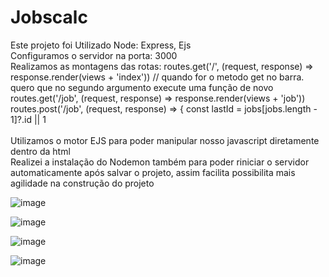 # Jobscalc

Este projeto foi Utilizado Node: Express, Ejs
</br>
Configuramos o servidor na porta: 3000
</br>
Realizamos as montagens das rotas:
routes.get('/', (request, response) => response.render(views + 'index'))
// quando for o metodo get no barra. quero que no segundo argumento execute uma função de novo
routes.get('/job', (request, response) => response.render(views + 'job'))
routes.post('/job', (request, response) => {
  const lastId = jobs[jobs.length - 1]?.id || 1
  </br>
  </br>
  Utilizamos o motor EJS para poder manipular nosso javascript diretamente dentro da html
  </br>
  Realizei a instalação do Nodemon também para poder riniciar o servidor automaticamente após salvar o projeto, assim facilita possibilita mais agilidade na construção do projeto
  
  
  
![image](https://user-images.githubusercontent.com/37475590/163690597-5e299b11-6d58-43c6-a120-feed6ae6363c.png)

  
![image](https://user-images.githubusercontent.com/37475590/163690607-ee33a918-bd80-45cd-8dcb-9dfde332cf8e.png)


![image](https://user-images.githubusercontent.com/37475590/163690626-f1f12dac-6359-4e66-b8d5-2aaac7b40486.png)



![image](https://user-images.githubusercontent.com/37475590/163690649-4fd565ce-4bd1-438d-95ef-061169446b5e.png)
